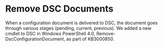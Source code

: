 # Remove DSC Documents

When a configuration document is delivered to DSC, the document goes through various stages (pending, current, previous). We added a new cmdlet to DSC in Windows PowerShell 4.0, Remove-DscConfigurationDocument, as part of KB3000850. 

